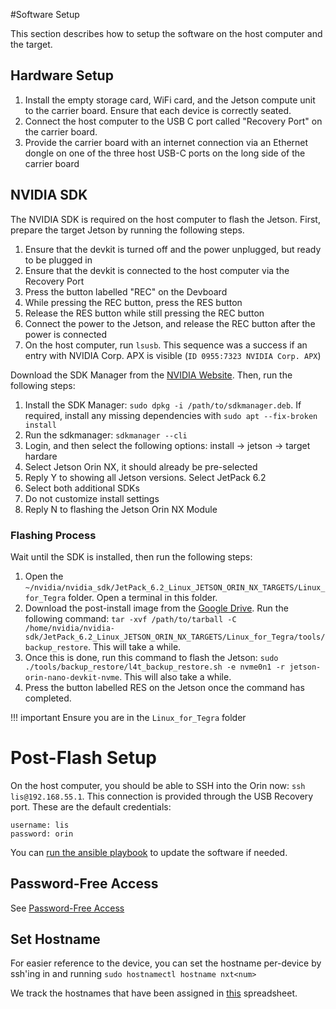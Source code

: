 #Software Setup

This section describes how to setup the software on the host computer and the target. 

## Hardware Setup 

1. Install the empty storage card, WiFi card, and the Jetson compute unit to the carrier board. Ensure that each device is correctly seated. 
2. Connect the host computer to the USB C port called "Recovery Port" on the carrier board. 
3. Provide the carrier board with an internet connection via an Ethernet dongle on one of the three host USB-C ports on the long side of the carrier board


## NVIDIA SDK 

The NVIDIA SDK is required on the host computer to flash the Jetson. First, prepare the target Jetson by running the following steps. 

1. Ensure that the devkit is turned off and the power unplugged, but ready to be plugged in
2. Ensure that the devkit is connected to the host computer via the Recovery Port
3. Press the button labelled "REC" on the Devboard
4. While pressing the REC button, press the RES button
5. Release the RES button while still pressing the REC button
6. Connect the power to the Jetson, and release the REC button after the power is connected
7. On the host computer, run `lsusb`. This sequence was a success if an entry with NVIDIA Corp. APX is visible (`ID 0955:7323 NVIDIA Corp. APX`)


Download the SDK Manager from the [NVIDIA Website](https://developer.nvidia.com/sdk-manager). Then, run the following steps: 

1. Install the SDK Manager: `sudo dpkg -i /path/to/sdkmanager.deb`. If required, install any missing dependencies with `sudo apt --fix-broken install`
2. Run the sdkmanager: `sdkmanager --cli`
3. Login, and then select the following options: install -> jetson -> target hardare
4. Select Jetson Orin NX, it should already be pre-selected
5. Reply Y to showing all Jetson versions. Select JetPack 6.2
6. Select both additional SDKs
7. Do not customize install settings
8. Reply N to flashing the Jetson Orin NX Module


### Flashing Process 

Wait until the SDK is installed, then run the following steps: 

1. Open the `~/nvidia/nvidia_sdk/JetPack_6.2_Linux_JETSON_ORIN_NX_TARGETS/Linux_for_Tegra` folder. Open a terminal in this folder. 
2. Download the post-install image from the [Google Drive](https://drive.google.com/drive/folders/1IpKJmJZyAb2P-46V7JcgBnGyn-WECAMc). Run the following command: `tar -xvf /path/to/tarball -C /home/nvidia/nvidia-sdk/JetPack_6.2_Linux_JETSON_ORIN_NX_TARGETS/Linux_for_Tegra/tools/backup_restore`. This will take a while.
3. Once this is done, run this command to flash the Jetson: `sudo ./tools/backup_restore/l4t_backup_restore.sh -e nvme0n1 -r jetson-orin-nano-devkit-nvme`. This will also take a while.
5. Press the button labelled RES on the Jetson once the command has completed. 

!!! important
    Ensure you are in the `Linux_for_Tegra` folder

# Post-Flash Setup

On the host computer, you should be able to SSH into the Orin now: `ssh lis@192.168.55.1`. This connection is provided through the USB Recovery port. These are the default credentials: 

```
username: lis
password: orin
```

You can [run the ansible playbook](image-creation.md#ansible-installation) to update the software if needed. 

## Password-Free Access

See [Password-Free Access](software-common-tasks.md#password-free-access)

## Set Hostname

For easier reference to the device, you can set the hostname per-device by ssh'ing in and running `sudo hostnamectl hostname nxt<num>`

We track the hostnames that have been assigned in [this](https://docs.google.com/spreadsheets/d/1uuXMoGTHYXsHLR0sF3Sd2kVL-pUlbTp2RO5qc1V2LAo/edit) spreadsheet. 

